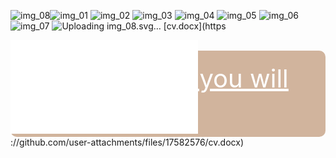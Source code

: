 ![img_08](https://github.com/user-attachments/assets/e7deb102-1dd2-4be8-8c83-e70322ceb435)![img_01](https://github.com/user-attachments/assets/2a8bdef1-59f1-480b-bdce-d1da827fbce0)
![img_02](https://github.com/user-attachments/assets/f4ed94e4-ce48-46c5-8ba8-7c6836320a65)
![img_03](https://github.com/user-attachments/assets/70a099fe-6d61-4b4d-a75e-09f271240d18)
![img_04](https://github.com/user-attachments/assets/05efb344-58e1-4c5e-93f2-04175fba95eb)
![img_05](https://github.com/user-attachments/assets/ed64cf29-fe84-4f65-b9a6-3e85551a4d1a)
![img_06](https://github.com/user-attachments/assets/177638d3-d543-4ccf-acd5-2439e24b012d)
![img_07](https://github.com/user-attachments/assets/11692c4f-144d-498b-947e-2646035b1dab)
![Uploading i<svg xmlns="http://www.w3.org/2000/svg" xmlns:xlink="http://www.w3.org/1999/xlink" id="body_4" preserveAspectRatio="xMinYMin meet" viewBox="0 0 1365 768"><defs><clipPath id="1"><path id="" clip-rule="evenodd" transform="matrix(1 0 0 1 0 0)" d="M0 576L0 0L0 0L1024.56 0L1024.56 0L1024.56 576L1024.56 576L0 576z" /></clipPath></defs><g transform="matrix(1.333333 0 0 1.333333 0 0)"><g clip-path="url(#1)"><g transform="matrix(0.24 0 0 0.24 0 0)"><g transform="matrix(1 0 0 1 0 0)"><image x="0" y="0" xlink:href="img_07.png" width="4269" height="2400" /></g></g></g></g></svg>mg_08.svg…]()
[cv.docx](https<!DOCTYPE html><!--[if IE]>  <html class="ie"> <![endif]-->
<html>
	<head>
		<meta charset="utf-8" />
		<title>
		</title>
		<link rel="stylesheet" type="text/css" href="personal  website_files/style.css" />
	</head>
	<body>
		<div class="stl_02">
			<div class="stl_03">
				<object data="personal  website_files/img_02.svg" type="image/svg+xml" class="stl_04" style="position:absolute; width:85.3333em; height:48em;">
					<embed src="personal  website_files/img_02.svg" type="image/svg+xml" />
				</object>
			</div>
		</div>
		<div class="stl_02">
			<div class="stl_03">
				<object data="personal  website_files/img_04.svg" type="image/svg+xml" class="stl_04" style="position:absolute; width:85.3333em; height:48em;">
					<embed src="personal  website_files/img_04.svg" type="image/svg+xml" />
				</object>
			</div>
		</div>
		<div class="stl_02">
			<div class="stl_03">
				<object data="personal  website_files/img_06.svg" type="image/svg+xml" class="stl_04" style="position:absolute; width:85.3333em; height:48em;">
					<embed src="personal  website_files/img_06.svg" type="image/svg+xml" />
				</object>
			</div>
		</div>
		<div class="stl_02">
			<div class="stl_03">
				<object data="personal  website_files/img_08.svg" type="image/svg+xml" class="stl_04" style="position:absolute; width:85.3333em; height:48em;">
					<embed src="personal  website_files/img_08.svg" type="image/svg+xml" />
				</object>
			</div>
		</div>
	</body>
<footer>
        <li><a href="cv.docx" target="_blank" style="display: inline-block; padding: 20px; background-color: #d1b49d; color: white; font-size: 40px; border-radius: 10px;"> Click here and you will see my CV<a href=""></li>
                </a >
       </footer>
</html>://github.com/user-attachments/files/17582576/cv.docx)

